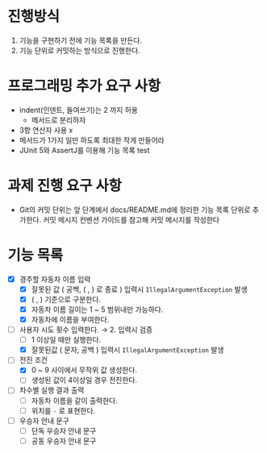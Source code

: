 # 진행방식
1. 기능을 구현하기 전에 기능 목록을 만든다.
2. 기능 단위로 커밋하는 방식으로 진행한다.

# 프로그래밍 추가 요구 사항 
* indent(인덴트, 들여쓰기)는 2 까지 허용
  * 메서드로 분리하자
* 3항 연산자 사용 x
* 메서드가 1가지 일만 하도록 최대한 작게 만들어라
* JUnit 5와 AssertJ를 이용해 기능 목록 test
  
# 과제 진행 요구 사항
* Git의 커밋 단위는 앞 단계에서 docs/README.md에 정리한 기능 목록 단위로 추가한다.
  커밋 메시지 컨벤션 가이드를 참고해 커밋 메시지를 작성한다

# 기능 목록
- [x] 경주할 자동차 이름 입력 
  - [x] 잘못된 값 ( 공백, ( , ) 로 종료 ) 입력시 `IllegalArgumentException` 발생 
  - [x] ( , ) 기준으로 구분한다.
  - [x] 자동차 이름 길이는 1 ~ 5 범위내만 가능하다. 
  - [x] 자동차에 이름을 부여한다.
- [ ] 사용자 시도 횟수 입력한다. → 2. 입력시 검증 
  - [ ] 1 이상일 때만 실행한다.
  - [x] 잘못된값 ( 문자, 공백 ) 입력시 `IllegalArgumentException` 발생
- [ ] 전진 조건
  - [x] 0 ~ 9 사이에서 무작위 값 생성한다. 
  - [ ] 생성된 값이 4이상일 경우 전진한다.
- [ ] 차수별 실행 결과 출력
  - [ ] 자동차 이름을 같이 출력한다.
  - [ ] 위치를 `-` 로 표현한다.
- [ ] 우승자 안내 문구
  - [ ] 단독 우승자 안내 문구
  - [ ] 공동 우승자 안내 문구 